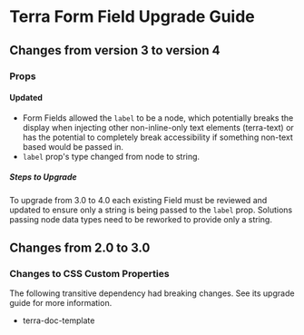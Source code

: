 # Terra Form Field Upgrade Guide

## Changes from version 3 to version 4

### Props

#### Updated
* Form Fields allowed the `label` to be a node, which potentially breaks the display when injecting other non-inline-only text elements (terra-text) or has the potential to completely break accessibility if something non-text based would be passed in.
* `label` prop's type changed from node to string.
 
##### Steps to Upgrade
To upgrade from 3.0 to 4.0 each existing Field must be reviewed and updated to ensure only a string is being passed to the `label` prop. Solutions passing node data types need to be reworked to provide only a string.

## Changes from 2.0 to 3.0

### Changes to CSS Custom Properties

The following transitive dependency had breaking changes. See its upgrade guide for more information.
* terra-doc-template
